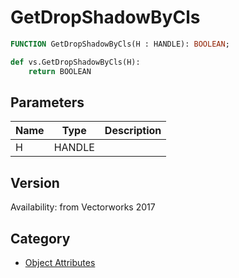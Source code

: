 # GetDropShadowByCls

```pascal
FUNCTION GetDropShadowByCls(H : HANDLE): BOOLEAN;
```

```python
def vs.GetDropShadowByCls(H):
    return BOOLEAN
```

## Parameters
|Name|Type|Description|
|---|---|---|
|H|HANDLE|   |

## Version
Availability: from Vectorworks 2017

## Category
* [Object Attributes](../Categories/Object%20Attributes.md)
